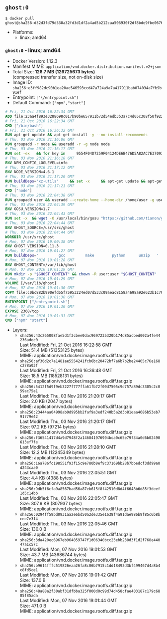 ## `ghost:0`

```console
$ docker pull ghost@sha256:d32d3fd79d530a32fd3d1df2a4ad5b212caa506930f2df8bde9fbe06765febbf
```

-	Platforms:
	-	linux; amd64

### `ghost:0` - linux; amd64

-	Docker Version: 1.12.3
-	Manifest MIME: `application/vnd.docker.distribution.manifest.v2+json`
-	Total Size: **126.7 MB (126725673 bytes)**  
	(compressed transfer size, not on-disk size)
-	Image ID: `sha256:e3ff982dc90b1ea20ae546593ccd47a724a9a7a417911bab074034a7fb9b91ef`
-	Entrypoint: `["\/entrypoint.sh"]`
-	Default Command: `["npm","start"]`

```dockerfile
# Fri, 21 Oct 2016 16:22:34 GMT
ADD file:23aa4f893e3288698c017b90be657911b72d54edb3b3a7c4d05c308f50f9228f in / 
# Fri, 21 Oct 2016 16:22:34 GMT
CMD ["/bin/bash"]
# Fri, 21 Oct 2016 16:36:32 GMT
RUN apt-get update && apt-get install -y --no-install-recommends 		ca-certificates 		curl 		wget 	&& rm -rf /var/lib/apt/lists/*
# Thu, 03 Nov 2016 21:16:06 GMT
RUN groupadd -r node && useradd -r -g node node
# Thu, 03 Nov 2016 21:16:17 GMT
RUN set -ex   && for key in     9554F04D7259F04124DE6B476D5A82AC7E37093B     94AE36675C464D64BAFA68DD7434390BDBE9B9C5     0034A06D9D9B0064CE8ADF6BF1747F4AD2306D93     FD3A5288F042B6850C66B31F09FE44734EB7990E     71DCFD284A79C3B38668286BC97EC7A07EDE3FC1     DD8F2338BAE7501E3DD5AC78C273792F7D83545D     B9AE9905FFD7803F25714661B63B535A4C206CA9     C4F0DFFF4E8C1A8236409D08E73BC641CC11F4C8   ; do     gpg --keyserver ha.pool.sks-keyservers.net --recv-keys "$key";   done
# Thu, 03 Nov 2016 21:16:18 GMT
ENV NPM_CONFIG_LOGLEVEL=info
# Thu, 03 Nov 2016 21:17:12 GMT
ENV NODE_VERSION=4.6.1
# Thu, 03 Nov 2016 21:17:20 GMT
RUN buildDeps='xz-utils'     && set -x     && apt-get update && apt-get install -y $buildDeps --no-install-recommends     && rm -rf /var/lib/apt/lists/*     && curl -SLO "https://nodejs.org/dist/v$NODE_VERSION/node-v$NODE_VERSION-linux-x64.tar.xz"     && curl -SLO "https://nodejs.org/dist/v$NODE_VERSION/SHASUMS256.txt.asc"     && gpg --batch --decrypt --output SHASUMS256.txt SHASUMS256.txt.asc     && grep " node-v$NODE_VERSION-linux-x64.tar.xz\$" SHASUMS256.txt | sha256sum -c -     && tar -xJf "node-v$NODE_VERSION-linux-x64.tar.xz" -C /usr/local --strip-components=1     && rm "node-v$NODE_VERSION-linux-x64.tar.xz" SHASUMS256.txt.asc SHASUMS256.txt     && apt-get purge -y --auto-remove $buildDeps     && ln -s /usr/local/bin/node /usr/local/bin/nodejs
# Thu, 03 Nov 2016 21:17:21 GMT
CMD ["node"]
# Thu, 03 Nov 2016 22:04:38 GMT
RUN groupadd user && useradd --create-home --home-dir /home/user -g user user
# Thu, 03 Nov 2016 22:04:39 GMT
ENV GOSU_VERSION=1.7
# Thu, 03 Nov 2016 22:04:43 GMT
RUN set -x 	&& wget -O /usr/local/bin/gosu "https://github.com/tianon/gosu/releases/download/$GOSU_VERSION/gosu-$(dpkg --print-architecture)" 	&& wget -O /usr/local/bin/gosu.asc "https://github.com/tianon/gosu/releases/download/$GOSU_VERSION/gosu-$(dpkg --print-architecture).asc" 	&& export GNUPGHOME="$(mktemp -d)" 	&& gpg --keyserver ha.pool.sks-keyservers.net --recv-keys B42F6819007F00F88E364FD4036A9C25BF357DD4 	&& gpg --batch --verify /usr/local/bin/gosu.asc /usr/local/bin/gosu 	&& rm -r "$GNUPGHOME" /usr/local/bin/gosu.asc 	&& chmod +x /usr/local/bin/gosu 	&& gosu nobody true
# Thu, 03 Nov 2016 22:04:44 GMT
ENV GHOST_SOURCE=/usr/src/ghost
# Thu, 03 Nov 2016 22:04:44 GMT
WORKDIR /usr/src/ghost
# Mon, 07 Nov 2016 19:00:38 GMT
ENV GHOST_VERSION=0.11.3
# Mon, 07 Nov 2016 19:01:27 GMT
RUN buildDeps=' 		gcc 		make 		python 		unzip 	' 	&& set -x 	&& apt-get update && apt-get install -y $buildDeps --no-install-recommends && rm -rf /var/lib/apt/lists/* 	&& wget -O ghost.zip "https://ghost.org/archives/ghost-${GHOST_VERSION}.zip" 	&& unzip ghost.zip 	&& npm install --production 	&& apt-get purge -y --auto-remove -o APT::AutoRemove::RecommendsImportant=false -o APT::AutoRemove::SuggestsImportant=false $buildDeps 	&& rm ghost.zip 	&& npm cache clean 	&& rm -rf /tmp/npm*
# Mon, 07 Nov 2016 19:01:28 GMT
ENV GHOST_CONTENT=/var/lib/ghost
# Mon, 07 Nov 2016 19:01:29 GMT
RUN mkdir -p "$GHOST_CONTENT" && chown -R user:user "$GHOST_CONTENT"
# Mon, 07 Nov 2016 19:01:29 GMT
VOLUME [/var/lib/ghost]
# Mon, 07 Nov 2016 19:01:30 GMT
COPY file:c0bc882b990efd55f75953224ed07d533c09aeac8158a4698a92e623b1c79ce9 in /entrypoint.sh 
# Mon, 07 Nov 2016 19:01:30 GMT
ENTRYPOINT ["/entrypoint.sh"]
# Mon, 07 Nov 2016 19:01:30 GMT
EXPOSE 2368/tcp
# Mon, 07 Nov 2016 19:01:31 GMT
CMD ["npm" "start"]
```

-	Layers:
	-	`sha256:43c265008fae5d1f3cbee0dac9697235320b174d85acbed002a4fe44236adec0`  
		Last Modified: Fri, 21 Oct 2016 16:22:58 GMT  
		Size: 51.4 MB (51353125 bytes)  
		MIME: application/vnd.docker.image.rootfs.diff.tar.gzip
	-	`sha256:af36d2c7a1481ae5554241fcb6bc20472bf7a6b7b2be24465c76e168c278a03f`  
		Last Modified: Fri, 21 Oct 2016 16:36:48 GMT  
		Size: 18.5 MB (18528131 bytes)  
		MIME: application/vnd.docker.image.rootfs.diff.tar.gzip
	-	`sha256:5412f5d9f9eb3227f777ffa61fb72f00d7505c9d757a89dc3305c2c059ac75a1`  
		Last Modified: Thu, 03 Nov 2016 21:20:17 GMT  
		Size: 2.0 KB (2047 bytes)  
		MIME: application/vnd.docker.image.rootfs.diff.tar.gzip
	-	`sha256:23444aa04998ab9d995bb2faf9a3edf240b5a2d3b81eaa4686b53eb791779e42`  
		Last Modified: Thu, 03 Nov 2016 21:20:17 GMT  
		Size: 97.2 KB (97214 bytes)  
		MIME: application/vnd.docker.image.rootfs.diff.tar.gzip
	-	`sha256:f36541417d4a9d7948f2a146841976994bca0c65e79f34a0d6b02490613ef7fe`  
		Last Modified: Thu, 03 Nov 2016 21:28:10 GMT  
		Size: 12.2 MB (12245349 bytes)  
		MIME: application/vnd.docker.image.rootfs.diff.tar.gzip
	-	`sha256:16a786fc198551f93f15c9e780b9ef9c37169bb28b7bbedcf3dd99a0d243caa0`  
		Last Modified: Thu, 03 Nov 2016 22:05:51 GMT  
		Size: 4.4 KB (4388 bytes)  
		MIME: application/vnd.docker.image.rootfs.diff.tar.gzip
	-	`sha256:9db5f6cfa9a8567bad56a87eb615f8f42510d8d4f6648b6d85f3deef1d5c14bb`  
		Last Modified: Thu, 03 Nov 2016 22:05:47 GMT  
		Size: 807.9 KB (807937 bytes)  
		MIME: application/vnd.docker.image.rootfs.diff.tar.gzip
	-	`sha256:0294ff59bd0931aa2e6bd50a2de335e1638f4a91dae986b9f85c6b8bcee7e314`  
		Last Modified: Thu, 03 Nov 2016 22:05:46 GMT  
		Size: 130.0 B  
		MIME: application/vnd.docker.image.rootfs.diff.tar.gzip
	-	`sha256:3da420ec6967eb964859747f1d06340bcc23ebb238d3f1d2f768e44047a1c57c`  
		Last Modified: Mon, 07 Nov 2016 19:01:53 GMT  
		Size: 43.7 MB (43686744 bytes)  
		MIME: application/vnd.docker.image.rootfs.diff.tar.gzip
	-	`sha256:b9614fffc519826eaa26fa8c06b7915c1dd18493d3bf499467d4a8b4c8fd5ce1`  
		Last Modified: Mon, 07 Nov 2016 19:01:42 GMT  
		Size: 137.0 B  
		MIME: application/vnd.docker.image.rootfs.diff.tar.gzip
	-	`sha256:48a88a2f30abf31dfbba325f000d0c99d74d458cfae403187c179c6885f85ada`  
		Last Modified: Mon, 07 Nov 2016 19:01:44 GMT  
		Size: 471.0 B  
		MIME: application/vnd.docker.image.rootfs.diff.tar.gzip

